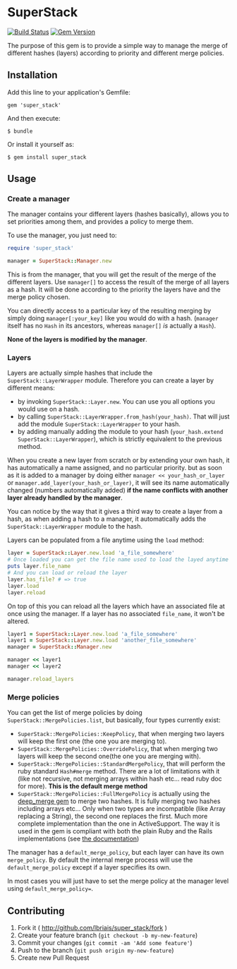 # SuperStack
 [![Build Status](https://travis-ci.org/lbriais/super_stack.svg)](https://travis-ci.org/lbriais/super_stack)
 [![Gem Version](https://badge.fury.io/rb/super_stack.svg)](http://badge.fury.io/rb/super_stack)

The purpose of this gem is to provide a simple way to manage the merge of different
hashes (layers) according to priority and different merge policies.

## Installation

Add this line to your application's Gemfile:

    gem 'super_stack'

And then execute:

    $ bundle

Or install it yourself as:

    $ gem install super_stack

## Usage

### Create a manager

The manager contains your different layers (hashes basically), allows you to set priorities among them, and provides
a policy to merge them.

To use the manager, you just need to:

```ruby
require 'super_stack'

manager = SuperStack::Manager.new
```

This is from the manager, that you will get the result of the merge of the different layers. Use `manager[]` to access
the result of the merge of all layers as a hash. It will be done according to the priority the layers have and the merge
policy chosen.

You can directly access to a particular key of the resulting merging by simply doing `manager[:your_key]` like you would
do with a hash. (`manager` itself has no `Hash` in its ancestors, whereas `manager[]` *is* actually a `Hash`).

**None of the layers is modified by the manager**.


### Layers

Layers are actually simple hashes that include the `SuperStack::LayerWrapper` module. Therefore you can create a layer by
different means:

* by invoking `SuperStack::Layer.new`. You can use you all options you would use on a hash.
* by calling `SuperStack::LayerWrapper.from_hash(your_hash)`. That will just add the module `SuperStack::LayerWrapper`
  to your hash.
* by adding manually adding the module to your hash (`your_hash.extend SuperStack::LayerWrapper`), which is strictly
  equivalent to the previous method.

When you create a new layer from scratch or by extending your own hash, it has automatically a name assigned, and no
particular priority. but as soon as it is added to a manager by doing either `manager << your_hash_or_layer` or
`manager.add_layer(your_hash_or_layer)`, it will see its name automatically changed (numbers automatically added) **if
the name conflicts with another layer already handled by the manager**.

You can notice by the way that it gives a third way to create a layer from a hash, as when adding a hash to a manager,
it automatically adds the `SuperStack::LayerWrapper` module to the hash.

Layers can be populated from a file anytime using the `load` method:

```ruby
layer = SuperStack::Layer.new.load 'a_file_somewhere'
# Once loaded you can get the file name used to load the layed anytime
puts layer.file_name
# And you can load or reload the layer
layer.has_file? # => true
layer.load
layer.reload
```

On top of this you can reload all the layers which have an associated file at once using the manager. If a layer has
no associated `file_name`, it won't be altered.

```ruby
layer1 = SuperStack::Layer.new.load 'a_file_somewhere'
layer1 = SuperStack::Layer.new.load 'another_file_somewhere'
manager = SuperStack::Manager.new

manager << layer1
manager << layer2

manager.reload_layers
```


### Merge policies

You can get the list of merge policies by doing `SuperStack::MergePolicies.list`, but basically, four types currently
exist:

* `SuperStack::MergePolicies::KeepPolicy`, that when merging two layers will keep the first one (the one you are merging
  to).
* `SuperStack::MergePolicies::OverridePolicy`, that when merging two layers will keep the second one(the one you are
  merging with).
* `SuperStack::MergePolicies::StandardMergePolicy`, that will perform the ruby standard `Hash#merge` method. There are
  a lot of limitations with it (like not recursive, not merging arrays within hash etc... read ruby doc for more).
  **This is the default merge method**
* `SuperStack::MergePolicies::FullMergePolicy` is actually using the [deep_merge gem][DMG] to merge two hashes. It is
  fully merging two hashes including arrays etc... Only when two types are incompatible (like Array replacing a String),
  the second one replaces the first. Much more complete implementation than the one in ActiveSupport. The way it is used
  in the gem is compliant with both the plain Ruby and the Rails implementations (see [the documentation][DMGithub])

The manager has a `default_merge_policy`, but each layer can have its own `merge_policy`. By default the internal merge
process will use the `default_merge_policy` except if a layer specifies its own.

In most cases you will just have to set the merge policy at the manager level using `default_merge_policy=`.

## Contributing

1. Fork it ( http://github.com/lbriais/super_stack/fork )
2. Create your feature branch (`git checkout -b my-new-feature`)
3. Commit your changes (`git commit -am 'Add some feature'`)
4. Push to the branch (`git push origin my-new-feature`)
5. Create new Pull Request


[DMG]:      https://rubygems.org/gems/deep_merge        "Deep Merge gem"
[DMGithub]: https://github.com/danielsdeleo/deep_merge  "Deep Merge Github project"

